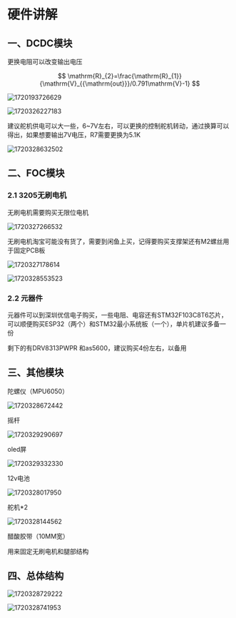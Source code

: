 # 硬件讲解

## 一、DCDC模块

更换电阻可以改变输出电压

$$
\mathrm{R}_{2}=\frac{\mathrm{R}_{1}}{\mathrm{V}_{{\mathrm{out}}}/0.791\mathrm{V}-1}
$$

![1720193726629](https://file+.vscode-resource.vscode-cdn.net/f%3A/Git_repository/Open%20source%20projects/Foot%20wheel%20robots/image/README/1720193726629.png)

![1720326227183](image/硬件讲解/1720326227183.png)

建议舵机供电可以大一些，6~7V左右，可以更换的控制舵机转动，通过换算可以得出，如果想要输出7V电压，R7需要更换为5.1K

![1720328632502](image/硬件讲解/1720328632502.png)

## 二、FOC模块

### 2.1 3205无刷电机

无刷电机需要购买无限位电机

![1720327266532](image/硬件讲解/1720327266532.png)

无刷电机淘宝可能没有货了，需要到闲鱼上买，记得要购买支撑架还有M2螺丝用于固定PCB板

![1720327178614](image/硬件讲解/1720327178614.png)

![1720328553523](image/硬件讲解/1720328553523.jpg)

### 2.2 元器件

元器件可以到深圳优信电子购买，一些电阻、电容还有STM32F103C8T6芯片，可以顺便购买ESP32（两个）和STM32最小系统板（一个），单片机建议多备一份

剩下的有DRV8313PWPR 和as5600，建议购买4份左右，以备用

## 三、其他模块

陀螺仪（MPU6050）

![1720328672442](image/硬件讲解/1720328672442.jpg)

摇杆

![1720329290697](image/硬件讲解/1720329290697.png)

oled屏

![1720329332330](image/硬件讲解/1720329332330.png)

12v电池

![1720328017950](image/硬件讲解/1720328017950.png)

舵机*2

![1720328144562](image/硬件讲解/1720328144562.png)

醋酸胶带（10MM宽）

用来固定无刷电机和腿部结构

## 四、总体结构

![1720328729222](image/硬件讲解/1720328729222.jpg)

![1720328741953](image/硬件讲解/1720328741953.jpg)
